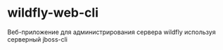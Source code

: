 # wildfly-web-cli
Веб-приложение для администрирования сервера wildfly используя серверный jboss-cli
